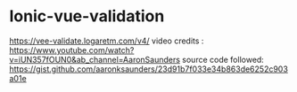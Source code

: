 # Ionic-vue-validation
https://vee-validate.logaretm.com/v4/
video credits : https://www.youtube.com/watch?v=iUN357fOUN0&ab_channel=AaronSaunders 
source code followed: https://gist.github.com/aaronksaunders/23d91b7f033e34b863de6252c903a01e 
